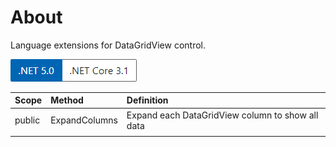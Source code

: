 ﻿# About

Language extensions for DataGridView control.

![version](../assets/Versions.png)

|Scope|Method   |Definition   |
| :---         |  :---  | :--- |
|public|ExpandColumns    | Expand each DataGridView column to show all data  |
| |


